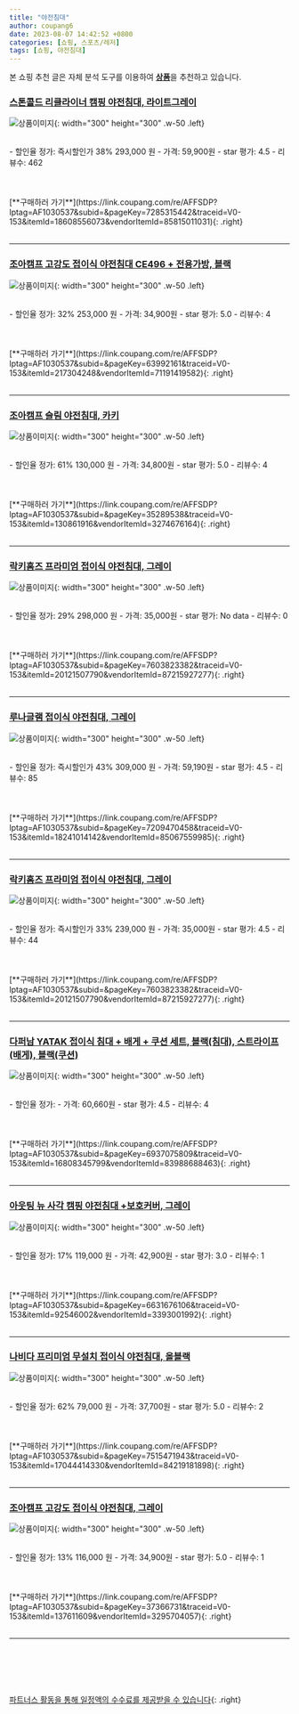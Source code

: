 ```yaml
---
title: "야전침대"
author: coupang6
date: 2023-08-07 14:42:52 +0800
categories: [쇼핑, 스포츠/레저]
tags: [쇼핑, 야전침대]
---
```


본 쇼핑 추천 글은 자체 분석 도구를 이용하여 [**상품**](https://link.coupang.com/a/bao1ui)을 추천하고 있습니다.

### [스톤콜드 리클라이너 캠핑 야전침대, 라이트그레이](https://link.coupang.com/re/AFFSDP?lptag=AF1030537&subid=&pageKey=7285315442&traceid=V0-153&itemId=18608556073&vendorItemId=85815011031)

![상품이미지](https://thumbnail8.coupangcdn.com/thumbnails/remote/230x230ex/image/retail/images/2023/04/28/17/6/be142874-d736-4939-9393-c7c7003361da.jpg){: width="300" height="300" .w-50 .left}


<br>
- 할인율 정가: 즉시할인가 38%  293,000   원
- 가격: 59,900원
- star 평가: 4.5
- 리뷰수: 462
<br>
<br>
<br>
<br>
[**구매하러 가기**](https://link.coupang.com/re/AFFSDP?lptag=AF1030537&subid=&pageKey=7285315442&traceid=V0-153&itemId=18608556073&vendorItemId=85815011031){: .right}
<br>
<br>

---

### [조아캠프 고강도 접이식 야전침대 CE496 + 전용가방, 블랙](https://link.coupang.com/re/AFFSDP?lptag=AF1030537&subid=&pageKey=63992161&traceid=V0-153&itemId=217304248&vendorItemId=71191419582)

![상품이미지](https://thumbnail8.coupangcdn.com/thumbnails/remote/230x230ex/image/retail/images/2020/07/23/18/4/5078afe6-4ba2-42b3-87b3-a36039ae7572.jpg){: width="300" height="300" .w-50 .left}


<br>
- 할인율 정가: 32%  253,000   원
- 가격: 34,900원
- star 평가: 5.0
- 리뷰수: 4
<br>
<br>
<br>
<br>
[**구매하러 가기**](https://link.coupang.com/re/AFFSDP?lptag=AF1030537&subid=&pageKey=63992161&traceid=V0-153&itemId=217304248&vendorItemId=71191419582){: .right}
<br>
<br>

---

### [조아캠프 슬림 야전침대, 카키](https://link.coupang.com/re/AFFSDP?lptag=AF1030537&subid=&pageKey=35289538&traceid=V0-153&itemId=130861916&vendorItemId=3274676164)

![상품이미지](https://thumbnail10.coupangcdn.com/thumbnails/remote/230x230ex/image/retail/images/2017/09/06/10/8/50ec65f2-a96c-4e8c-9f1e-041182d6afc4.jpg){: width="300" height="300" .w-50 .left}


<br>
- 할인율 정가: 61%  130,000   원
- 가격: 34,800원
- star 평가: 5.0
- 리뷰수: 4
<br>
<br>
<br>
<br>
[**구매하러 가기**](https://link.coupang.com/re/AFFSDP?lptag=AF1030537&subid=&pageKey=35289538&traceid=V0-153&itemId=130861916&vendorItemId=3274676164){: .right}
<br>
<br>

---

### [락키홈즈 프라미엄 접이식 야전침대, 그레이](https://link.coupang.com/re/AFFSDP?lptag=AF1030537&subid=&pageKey=7603823382&traceid=V0-153&itemId=20121507790&vendorItemId=87215927277)

![상품이미지](https://thumbnail8.coupangcdn.com/thumbnails/remote/230x230ex/image/vendor_inventory/a5e9/b66ddb4d11686392a3968e9d34b89b10013ef285c663b9efa344e8054188.png){: width="300" height="300" .w-50 .left}


<br>
- 할인율 정가: 29%  298,000   원
- 가격: 35,000원
- star 평가: No data
- 리뷰수: 0
<br>
<br>
<br>
<br>
[**구매하러 가기**](https://link.coupang.com/re/AFFSDP?lptag=AF1030537&subid=&pageKey=7603823382&traceid=V0-153&itemId=20121507790&vendorItemId=87215927277){: .right}
<br>
<br>

---

### [루나글램 접이식 야전침대, 그레이](https://link.coupang.com/re/AFFSDP?lptag=AF1030537&subid=&pageKey=7209470458&traceid=V0-153&itemId=18241014142&vendorItemId=85067559985)

![상품이미지](https://thumbnail7.coupangcdn.com/thumbnails/remote/230x230ex/image/vendor_inventory/be80/2a9052b43f74e7bf52257f286dde4afe552f4313e7d86e8cf00f80d58901.jpg){: width="300" height="300" .w-50 .left}


<br>
- 할인율 정가: 즉시할인가 43%  309,000   원
- 가격: 59,190원
- star 평가: 4.5
- 리뷰수: 85
<br>
<br>
<br>
<br>
[**구매하러 가기**](https://link.coupang.com/re/AFFSDP?lptag=AF1030537&subid=&pageKey=7209470458&traceid=V0-153&itemId=18241014142&vendorItemId=85067559985){: .right}
<br>
<br>

---

### [락키홈즈 프라미엄 접이식 야전침대, 그레이](https://link.coupang.com/re/AFFSDP?lptag=AF1030537&subid=&pageKey=7603823382&traceid=V0-153&itemId=20121507790&vendorItemId=87215927277)

![상품이미지](https://thumbnail8.coupangcdn.com/thumbnails/remote/230x230ex/image/vendor_inventory/a5e9/b66ddb4d11686392a3968e9d34b89b10013ef285c663b9efa344e8054188.png){: width="300" height="300" .w-50 .left}


<br>
- 할인율 정가: 즉시할인가 33%  239,000   원
- 가격: 35,000원
- star 평가: 4.5
- 리뷰수: 44
<br>
<br>
<br>
<br>
[**구매하러 가기**](https://link.coupang.com/re/AFFSDP?lptag=AF1030537&subid=&pageKey=7603823382&traceid=V0-153&itemId=20121507790&vendorItemId=87215927277){: .right}
<br>
<br>

---

### [다퍼남 YATAK 접이식 침대 + 배게 + 쿠션 세트, 블랙(침대), 스트라이프(배게), 블랙(쿠션)](https://link.coupang.com/re/AFFSDP?lptag=AF1030537&subid=&pageKey=6937075809&traceid=V0-153&itemId=16808345799&vendorItemId=83988688463)

![상품이미지](https://thumbnail7.coupangcdn.com/thumbnails/remote/230x230ex/image/retail/images/2022/11/21/17/4/81207992-8b38-4c47-874e-bf6755982b67.jpg){: width="300" height="300" .w-50 .left}


<br>
- 할인율 정가: 
- 가격: 60,660원
- star 평가: 4.5
- 리뷰수: 4
<br>
<br>
<br>
<br>
[**구매하러 가기**](https://link.coupang.com/re/AFFSDP?lptag=AF1030537&subid=&pageKey=6937075809&traceid=V0-153&itemId=16808345799&vendorItemId=83988688463){: .right}
<br>
<br>

---

### [아웃팅 뉴 사각 캠핑 야전침대 +보호커버, 그레이](https://link.coupang.com/re/AFFSDP?lptag=AF1030537&subid=&pageKey=6631676106&traceid=V0-153&itemId=92546002&vendorItemId=3393001992)

![상품이미지](https://thumbnail7.coupangcdn.com/thumbnails/remote/230x230ex/image/retail/images/806694541312264-3840afb9-e66d-4b81-9965-51eaff8960df.jpg){: width="300" height="300" .w-50 .left}


<br>
- 할인율 정가: 17%  119,000   원
- 가격: 42,900원
- star 평가: 3.0
- 리뷰수: 1
<br>
<br>
<br>
<br>
[**구매하러 가기**](https://link.coupang.com/re/AFFSDP?lptag=AF1030537&subid=&pageKey=6631676106&traceid=V0-153&itemId=92546002&vendorItemId=3393001992){: .right}
<br>
<br>

---

### [나비다 프리미엄 무설치 접이식 야전침대, 올블랙](https://link.coupang.com/re/AFFSDP?lptag=AF1030537&subid=&pageKey=7515471943&traceid=V0-153&itemId=17044414330&vendorItemId=84219181898)

![상품이미지](https://thumbnail9.coupangcdn.com/thumbnails/remote/230x230ex/image/retail/images/8684158667628993-fa5d953f-34fa-42a1-99ad-31829807cb27.png){: width="300" height="300" .w-50 .left}


<br>
- 할인율 정가: 62%  79,000   원
- 가격: 37,700원
- star 평가: 5.0
- 리뷰수: 2
<br>
<br>
<br>
<br>
[**구매하러 가기**](https://link.coupang.com/re/AFFSDP?lptag=AF1030537&subid=&pageKey=7515471943&traceid=V0-153&itemId=17044414330&vendorItemId=84219181898){: .right}
<br>
<br>

---

### [조아캠프 고강도 접이식 야전침대, 그레이](https://link.coupang.com/re/AFFSDP?lptag=AF1030537&subid=&pageKey=37366731&traceid=V0-153&itemId=137611609&vendorItemId=3295704057)

![상품이미지](https://thumbnail7.coupangcdn.com/thumbnails/remote/230x230ex/image/retail/images/2017/09/18/10/9/eb04794c-f85d-49ff-a76d-61608383c5f1.jpg){: width="300" height="300" .w-50 .left}


<br>
- 할인율 정가: 13%  116,000   원
- 가격: 34,900원
- star 평가: 5.0
- 리뷰수: 1
<br>
<br>
<br>
<br>
[**구매하러 가기**](https://link.coupang.com/re/AFFSDP?lptag=AF1030537&subid=&pageKey=37366731&traceid=V0-153&itemId=137611609&vendorItemId=3295704057){: .right}
<br>
<br>

---
<br><br><br><br><br> [파트너스 활동을 통해 일정액의 수수료를 제공받을 수 있습니다](https://link.coupang.com/a/bao1ui){: .right}